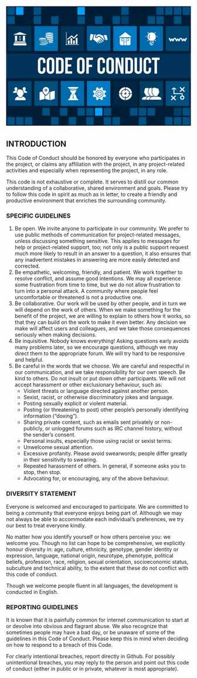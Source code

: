 <h1 align='center'>
   <img src='../Assets/CODE_OF_CONDUCT_IMG.jpg'>
</h1>

## INTRODUCTION

This Code of Conduct should be honored by everyone who participates in the project, or claims 
any affiliation with the project, in any project-related activities and especially when representing 
the project, in any role.

This code is not exhaustive or complete. It serves to distill our common understanding of a collaborative,
shared environment and goals. Please try to follow this code in spirit as much as in letter, to create a
friendly and productive environment that enriches the surrounding community.

### SPECIFIC GUIDELINES

1. Be open. We invite anyone to participate in our community. We prefer to use public methods of 
   communication for  project-related messages, unless discussing something sensitive. This applies to 
   messages for help or project-related support, too; not only is a public support request much more 
   likely to result in an answer to a question, it also ensures that any inadvertent mistakes in answering
   are more easily detected and corrected.
2. Be empathetic, welcoming, friendly, and patient. We work together to resolve conflict, and 
   assume good intentions. We may all experience some frustration from time to time, but we do not allow
   frustration to turn into a personal attack. A community where people feel uncomfortable or threatened
   is not a productive one.
3. Be collaborative. Our work will be used by other people, and in turn we will depend on the work of others.
   When we make something for the benefit of the project, we are willing to explain to others how it works,
   so that they can build on the work to make it even better. Any decision we make will affect users and
   colleagues, and we take those consequences seriously when making decisions.
4. Be inquisitive. Nobody knows everything! Asking questions early avoids many problems later, so we 
   encourage questions, although we may direct them to the appropriate forum. We will try hard to be 
   responsive and helpful.
5. Be careful in the words that we choose. We are careful and respectful in our communication, and we
   take responsibility for our own speech. Be kind to others. Do not insult or put down other participants.
   We will not accept harassment or other exclusionary behaviour, such as:
   - Violent threats or language directed against another person.
   - Sexist, racist, or otherwise discriminatory jokes and language.
   - Posting sexually explicit or violent material.
   - Posting (or threatening to post) other people’s personally identifying information (“doxing”).
   - Sharing private content, such as emails sent privately or non-publicly, or unlogged forums such as IRC channel
     history, without the sender’s consent.
   - Personal insults, especially those using racist or sexist terms.
   - Unwelcome sexual attention.
   - Excessive profanity. Please avoid swearwords; people differ greatly in their sensitivity to swearing.
   - Repeated harassment of others. In general, if someone asks you to stop, then stop.
   - Advocating for, or encouraging, any of the above behaviour.


### DIVERSITY STATEMENT

Everyone is welcomed and encouraged to participate. We are committed to being a community that everyone
enjoys being part of. Although we may not always be able to accommodate each individual’s preferences,
we try our best to treat everyone kindly.

No matter how you identify yourself or how others perceive you: we welcome you. Though no list can hope to be comprehensive, we explicitly honour diversity in: age, culture, ethnicity, genotype, gender identity or expression, language, national origin, neurotype, phenotype, political beliefs, profession, race, religion, sexual orientation, socioeconomic status, subculture and technical ability, to the extent that these do not conflict with this code of conduct.

Though we welcome people fluent in all languages, the development is conducted in English.


### REPORTING GUIDELINES

It is known that it is painfully common for internet communication to start at or devolve into obvious
and flagrant abuse. We also recognize that sometimes people may have a bad day, or be unaware of some
of the guidelines in this Code of Conduct. Please keep this in mind when deciding on how to respond to
a breach of this Code.

For clearly intentional breaches, report directly in Github. For possibly unintentional breaches, you
may reply to the person and point out this code of conduct (either in public or in private, whatever
is most appropriate). 
